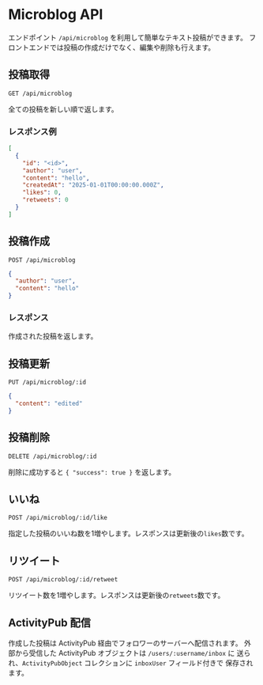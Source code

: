 # Microblog API

エンドポイント `/api/microblog` を利用して簡単なテキスト投稿ができます。
フロントエンドでは投稿の作成だけでなく、編集や削除も行えます。

## 投稿取得

```
GET /api/microblog
```

全ての投稿を新しい順で返します。

### レスポンス例

```json
[
  {
    "id": "<id>",
    "author": "user",
    "content": "hello",
    "createdAt": "2025-01-01T00:00:00.000Z",
    "likes": 0,
    "retweets": 0
  }
]
```

## 投稿作成

```
POST /api/microblog
```

```json
{
  "author": "user",
  "content": "hello"
}
```

### レスポンス

作成された投稿を返します。

## 投稿更新

```
PUT /api/microblog/:id
```

```json
{
  "content": "edited"
}
```

## 投稿削除

```
DELETE /api/microblog/:id
```

削除に成功すると `{ "success": true }` を返します。

## いいね

```
POST /api/microblog/:id/like
```

指定した投稿のいいね数を1増やします。レスポンスは更新後の`likes`数です。

## リツイート

```
POST /api/microblog/:id/retweet
```

リツイート数を1増やします。レスポンスは更新後の`retweets`数です。

## ActivityPub 配信

作成した投稿は ActivityPub 経由でフォロワーのサーバーへ配信されます。
外部から受信した ActivityPub オブジェクトは `/users/:username/inbox` に
送られ、`ActivityPubObject` コレクションに `inboxUser` フィールド付きで
保存されます。
